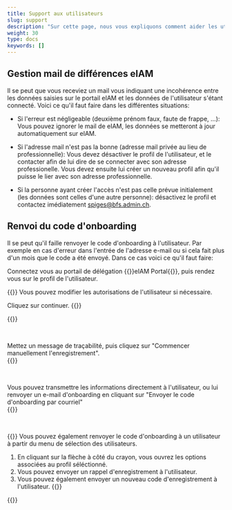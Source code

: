```yaml
---
title: Support aux utilisateurs
slug: support
description: "Sur cette page, nous vous expliquons comment aider les utilisateurs en cas de besoin. Cette tâche ne concerne que les responsables des cantons (KT_Superuser)."
weight: 30
type: docs
keywords: []
---
```


## Gestion mail de différences eIAM 

Il se peut que vous receviez un mail vous indiquant une incohérence entre les données saisies sur le portail eIAM et les données de l'utilisateur s'étant connecté. Voici ce qu'il faut faire dans les différentes situations: 

- Si l'erreur est négligeable (deuxième prénom faux, faute de frappe, ...): Vous pouvez ignorer le mail de eIAM, les données se metteront à jour automatiquement sur eIAM. 

- Si l'adresse mail n'est pas la bonne (adresse mail privée au lieu de professionnelle): Vous devez désactiver le profil de l'utilisateur, et le contacter afin de lui dire de se connecter avec son adresse professionelle. Vous devez ensuite lui créer un nouveau profil afin qu'il puisse le lier avec son adresse professionnelle. 

- Si la personne ayant créer l'accès n'est pas celle prévue initialement (les données sont celles d'une autre personne): désactivez le profil et contactez imédiatement spiges@bfs.admin.ch. 

## Renvoi du code d'onboarding

Il se peut qu'il faille renvoyer le code d'onboarding à l'utilisateur. Par exemple en cas d'erreur dans l'entrée de l'adresse e-mail ou si cela fait plus d'un mois que le code a été envoyé. Dans ce cas voici ce qu'il faut faire:

Connectez vous au portail de délégation {{<link url="https://www.portal.eiam.admin.ch/portal/adminservice/app/home" newTab="true">}}eIAM Portal{{</link>}}, puis rendez vous sur le profil de l'utilisateur.

<!-- 1eme paire de colonnes -->

<div class="two_column">

<div class="left_col">
<!-- First column content goes here -->
{{<markdown>}}
Vous pouvez modifier les autorisations de l'utilisateur si nécessaire.

Cliquez sur continuer.
{{</markdown>}}
</div>

<div class="right_col">
<!-- Second column content goes here -->
{{<insertImage image="continuer_fr.png" class="edge max-w-90">}}
</div>
</div>

&nbsp;

<!-- 2eme paire de colonnes -->

<div class="two_column">

<div class="left_col">
<!-- First column content goes here -->
Mettez un message de traçabilité, puis cliquez sur "Commencer manuellement l'enregistrement".
</div>

<div class="right_col">
<!-- Second column content goes here -->
{{<insertImage image="enreg_manu_fr.png" class="edge max-w-90">}}
</div>
</div>

&nbsp;

<!-- 3eme paire de colonnes -->

<div class="two_column">

<div class="left_col">
<!-- First column content goes here -->
Vous pouvez transmettre les informations directement à l'utilisateur, ou lui renvoyer un e-mail d'onboarding en cliquant sur "Envoyer le code d'onboarding par courriel"
</div>

<div class="right_col">
<!-- Second column content goes here -->
{{<insertImage image="onboarding_fr.png" class="edge max-w-90">}}
</div>
</div>

&nbsp;

<!-- 4eme paire de colonnes -->

<div class="two_column">

<div class="left_col">
<!-- First column content goes here -->
{{<markdown>}}
Vous pouvez également renvoyer le code d'onboarding à un utilisateur à partir du menu de sélection des utilisateurs.

1. En cliquant sur la flèche à côté du crayon, vous ouvrez les options associées au profil séléctionné.
2. Vous pouvez envoyer un rappel d'enregistrement à l'utilisateur.
3. Vous pouvez également envoyer un nouveau code d'enregistrement à l'utilisateur.
{{</markdown>}}
</div>

<div class="right_col">
<!-- Second column content goes here -->
{{<insertImage image="global_onboarding_fr.png" class="edge max-w-90">}}
</div>
</div>

&nbsp;
